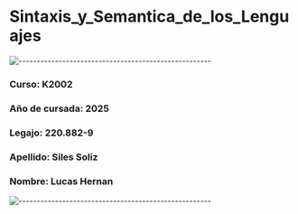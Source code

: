 # Sintaxis_y_Semantica_de_los_Lenguajes

![-----------------------------------------------------](https://raw.githubusercontent.com/andreasbm/readme/master/assets/lines/colored.png)

### Curso: K2002  
### Año de cursada: 2025  
### Legajo: 220.882-9
### Apellido: Siles Soliz
### Nombre: Lucas Hernan
![-----------------------------------------------------](https://raw.githubusercontent.com/andreasbm/readme/master/assets/lines/colored.png)
